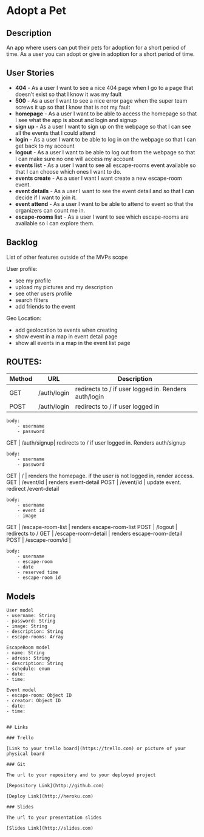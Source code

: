 # Adopt a Pet

## Description

An app where users can put their pets for adoption for a short period of time. As a user you can adopt or give in adoption for a short period of time.
 
## User Stories

- **404** - As a user I want to see a nice 404 page when I go to a page that doesn’t exist so that I know it was my fault 
- **500** - As a user I want to see a nice error page when the super team screws it up so that I know that is not my fault
- **homepage** - As a user I want to be able to access the homepage so that I see what the app is about and login and signup
- **sign up** - As a user I want to sign up on the webpage so that I can see all the events that I could attend
- **login** - As a user I want to be able to log in on the webpage so that I can get back to my account
- **logout** - As a user I want to be able to log out from the webpage so that I can make sure no one will access my account
- **events list** - As a user I want to see all escape-rooms event available so that I can choose which ones I want to do.
- **events create** - As a user I want I want create a new escape-room event.
- **event details** - As a user I want to see the event detail and so that I can decide if I want to join it.
- **event attend** - As a user I want to be able to attend to event so that the organizers can count me in.
- **escape-rooms list** - As a user I want to see which escape-rooms are available so I can explore them.

## Backlog

List of other features outside of the MVPs scope

User profile:
- see my profile
- upload my pictures and my description
- see other users profile
- search filters
- add friends to the event

<!-- - 
- **profile** - As a user I want to edit my profile  and see others profile so I know which I will play with. -->

Geo Location:
- add geolocation to events when creating
- show event in a map in event detail page
- show all events in a map in the event list page



## ROUTES:

|Method|URL|Description|
|---|---|---|
GET | /auth/login | redirects to / if user logged in. Renders auth/login
POST | /auth/login | redirects to / if user logged in

```
body:
    - username
    - password

```

GET | /auth/signup| redirects to / if user logged in. Renders auth/signup

```
body:
    - username
    - password
```
GET | / | renders the homepage. if the user is not logged in, render access. 
GET | /event/id | renders event-detail
POST | /event/id | update event. redirect /event-detail
```
body:
    - username
    - event id 
    - image
```
GET | /escape-room-list | renders escape-room-list
POST | /logout | redirects to /
GET | /escape-room-detail | renders escape-room-detail
POST | /escape-room/id | 
```
body:
    - username
    - escape-room
    - date
    - reserved time
    - escape-room id
```



## Models

```
User model
- username: String
- password: String
- image: String
- description: String
- escape-rooms: Array

```
```
EscapeRoom model
- name: String
- adress: String
- description: String
- schedule: enum
- date: 
- time: 
```
```
Event model
- escape-room: Object ID
- creator: Object ID
- date: 
- time: 
```
``` 

## Links

### Trello

[Link to your trello board](https://trello.com) or picture of your physical board

### Git

The url to your repository and to your deployed project

[Repository Link](http://github.com)

[Deploy Link](http://heroku.com)

### Slides

The url to your presentation slides

[Slides Link](http://slides.com)


